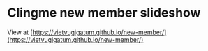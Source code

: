 # Clingme new member slideshow

View at [https://vietvugigatum.github.io/new-member/](https://vietvugigatum.github.io/new-member/)
